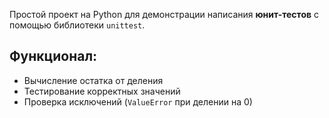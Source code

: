 Простой проект на Python для демонстрации написания **юнит-тестов** с помощью библиотеки `unittest`.

## Функционал:
- Вычисление остатка от деления
- Тестирование корректных значений
- Проверка исключений (`ValueError` при делении на 0)

